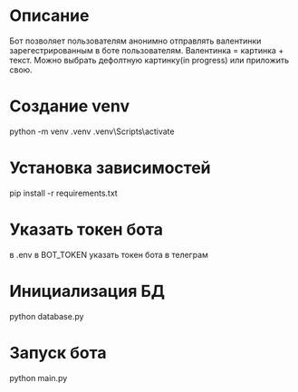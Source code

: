 # Описание
 Бот позволяет пользователям анонимно отправлять валентинки зарегестрированным в боте пользователям.
 Валентинка = картинка + текст. Можно выбрать дефолтную картинку(in progress) или приложить свою.

# Создание venv
python -m venv .venv
.venv\Scripts\activate

# Установка зависимостей
pip install -r requirements.txt

# Указать токен бота
в .env в BOT_TOKEN указать токен бота в телеграм

# Инициализация БД
python database.py

# Запуск бота
python main.py